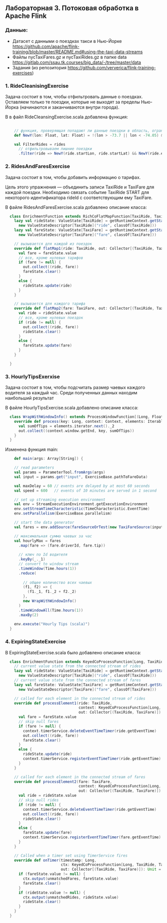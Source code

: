 ## Лабораторная 3. Потоковая обработка в Apache Flink

### Данные: 
- Датасет с данными о поездках такси в Нью-Йорке https://github.com/apache/flink-training/blob/master/README.md#using-the-taxi-data-streams 
- Файлы nycTaxiFares.gz и nycTaxiRides.gz в папке data https://gitlab.com/ssau.tk.courses/big_data/-/tree/master/data
- Задания (из репозитория https://github.com/ververica/flink-training-exercises)

### 1. RideCleanisingExercise
Задача состоит в том, чтобы отфильтровать данные о поездках.
Оставляем только те поездки, которые не выходят за пределы Нью-Йорка (начинаются и заканчиваются внутри города).

В в файл RideCleansingExercise.scala добавлена функция:

```scala
    
    // функция, проверяющая попадают ли данные поездки в область, ограниченную координатами Нью-Йорка
    def NewY(lon: Float, lat: Float) = !(lon > -73.7 || lon < -74.05) && !(lat > 41.0 || lat < 40.5)

    val FilterRides = rides
      // отфильтровываем лишние поездки 
      .filter(ride => NewY(ride.startLon, ride.startLat) && NewY(ride.endLon, ride.endLat))
```


### 2. RidesAndFaresExercise
Задача состоит в том, чтобы добавить информацию о тарифах.

Цель этого упражнения — объединить записи TaxiRide и TaxiFare для каждой поездки. Необходимо связать событие TaxiRide START для некоторого идентификатора rideId с соответствующим ему TaxiFare. 

В файле RidesAndFaresExercise.scala добавлено описание класса:

```scala
  class EnrichmentFunction extends RichCoFlatMapFunction[TaxiRide, TaxiFare, (TaxiRide, TaxiFare)] {
    lazy val rideState: ValueState[TaxiRide] = getRuntimeContext.getState(
      new ValueStateDescriptor[TaxiRide]("ride", classOf[TaxiRide]))
    lazy val fareState: ValueState[TaxiFare] = getRuntimeContext.getState(
      new ValueStateDescriptor[TaxiFare]("fare", classOf[TaxiFare]))

    // вызывается для каждой из поездок
    override def flatMap1(ride: TaxiRide, out: Collector[(TaxiRide, TaxiFare)]): Unit = {
      val fare = fareState.value
      // все, кроме нулевых тарифов
      if (fare != null) {
        out.collect((ride, fare))
        fareState.clear()
      }
      else {
        rideState.update(ride)
      }
    }

    // вызывается для каждого тарифа
    override def flatMap2(fare: TaxiFare, out: Collector[(TaxiRide, TaxiFare)]): Unit = {
      val ride = rideState.value
      // все, кроме нулевых поездок
      if (ride != null) {
        out.collect((ride, fare))
        rideState.clear()
      }
      else {
        fareState.update(fare)
      }
    }

  }
```



### 3. HourlyTipsExerxise
Задача состоит в том, чтобы подсчитать размер чаевых каждого водителя за каждый час. 
Среди полученных данных находим наибольший результат

В файле HourlyTipsExercise.scala добавлено описание класса:

```scala
  class WrapWithWindowInfo() extends ProcessWindowFunction[(Long, Float), (Long, Long, Float), Long, TimeWindow] {
    override def process(key: Long, context: Context, elements: Iterable[(Long, Float)], out: Collector[(Long, Long, Float)]): Unit = {
      val sumOfTips = elements.iterator.next()._2
      out.collect((context.window.getEnd, key, sumOfTips))
    }
  }
```

Изменена функция main:

```scala
    def main(args: Array[String]) {

    // read parameters
    val params = ParameterTool.fromArgs(args)
    val input = params.get("input", ExerciseBase.pathToFareData)

    val maxDelay = 60 // events are delayed by at most 60 seconds
    val speed = 600   // events of 10 minutes are served in 1 second

    // set up streaming execution environment
    val env = StreamExecutionEnvironment.getExecutionEnvironment
    env.setStreamTimeCharacteristic(TimeCharacteristic.EventTime)
    env.setParallelism(ExerciseBase.parallelism)

    // start the data generator
    val fares = env.addSource(fareSourceOrTest(new TaxiFareSource(input, maxDelay, speed)))

    // максимальная сумма чаевых за час
    val hourlyMax = fares
      .map(fare => (fare.driverId, fare.tip))
      
      // ключ по Id водителя
      .keyBy(_._1)
      // convert to window stream
      .timeWindow(Time.hours(1))
      .reduce(
        
        // общее количество всех чаевых
        (f1, f2) => {
          (f1._1, f1._2 + f2._2)
        },
        new WrapWithWindowInfo()
      )
      .timeWindowAll(Time.hours(1))
      .maxBy(2)
        
    env.execute("Hourly Tips (scala)")
  }

```

### 4. ExpiringStateExercise

В ExpiringStateExercise.scala было добавлено описание класса:

```scala
  class EnrichmentFunction extends KeyedCoProcessFunction[Long, TaxiRide, TaxiFare, (TaxiRide, TaxiFare)] {
    // current value state from the connected stream of rides
    lazy val rideState: ValueState[TaxiRide] = getRuntimeContext.getState(
      new ValueStateDescriptor[TaxiRide]("ride", classOf[TaxiRide]))
    // current value state from the connected stream of fares
    lazy val fareState: ValueState[TaxiFare] = getRuntimeContext.getState(
      new ValueStateDescriptor[TaxiFare]("fare", classOf[TaxiFare]))

    // called for each element in the connected stream of rides
    override def processElement1(ride: TaxiRide,
                                 context: KeyedCoProcessFunction[Long, TaxiRide, TaxiFare, (TaxiRide, TaxiFare)]#Context,
                                 out: Collector[(TaxiRide, TaxiFare)]): Unit = {
      val fare = fareState.value
      // skip null fares
      if (fare != null) {
        context.timerService.deleteEventTimeTimer(ride.getEventTime)
        out.collect((ride, fare))
        fareState.clear()
      }
      else {
        rideState.update(ride)
        context.timerService.registerEventTimeTimer(ride.getEventTime)
      }
    }

    // called for each element in the connected stream of fares
    override def processElement2(fare: TaxiFare,
                                 context: KeyedCoProcessFunction[Long, TaxiRide, TaxiFare, (TaxiRide, TaxiFare)]#Context,
                                 out: Collector[(TaxiRide, TaxiFare)]): Unit = {
      val ride = rideState.value
      // skip null rides
      if (ride != null) {
        context.timerService.deleteEventTimeTimer(ride.getEventTime)
        out.collect((ride, fare))
        rideState.clear()
      }
      else {
        fareState.update(fare)
        context.timerService.registerEventTimeTimer(fare.getEventTime)
      }
    }

    // Called when a timer set using TimerService fires
    override def onTimer(timestamp: Long,
                         ctx: KeyedCoProcessFunction[Long, TaxiRide, TaxiFare, (TaxiRide, TaxiFare)]#OnTimerContext,
                         out: Collector[(TaxiRide, TaxiFare)]): Unit = {
      if (fareState.value != null) {
        ctx.output(unmatchedFares, fareState.value)
        fareState.clear()
      }
      if (rideState.value != null) {
        ctx.output(unmatchedRides, rideState.value)
        rideState.clear()
      }
    }
  }
```

